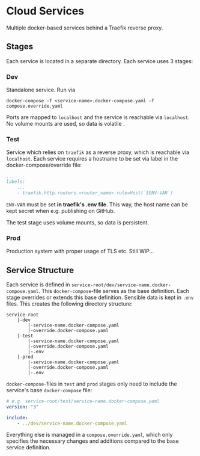 # Cloud Services

Multiple docker-based services behind a Traefik reverse proxy.

## Stages

Each service is located in a separate directory. Each service uses 3 stages:

### Dev

Standalone service. Run via 

```shell
docker-compose -f <service-name>.docker-compose.yaml -f compose.override.yaml
```

Ports are mapped to `localhost` and the service is reachable via `localhost`. No volume mounts are used, so data is volatile .

### Test

Service which relies on `traefik` as a reverse proxy, which is reachable via `localhost`. Each service requires a hostname to be set via label in the docker-compose/override file:

```yaml
...
labels:
    ...
    - traefik.http.routers.<router_name>.rule=Host(`$ENV-VAR`)
```

`ENV-VAR` must be set **in traefik's .env file**. This way, the host name can be kept secret when e.g. publishing on GitHub.

The test stage uses volume mounts, so data is persistent.

### Prod

Production system with proper usage of TLS etc. Still WIP...

## Service Structure

Each service is defined in `service-root/dev/service-name.docker-compose.yaml`. This `docker-compose`-file serves as the base definition. Each stage overrides or extends this base definition. Sensible data is kept in `.env` files. This creates the following directory structure:

```shell
service-root
    |-dev
        |-service-name.docker-compose.yaml
        |-override.docker-compose.yaml
    |-test
        |-service-name.docker-compose.yaml
        |-override.docker-compose.yaml
        |-.env
    |-prod
        |-service-name.docker-compose.yaml
        |-override.docker-compose.yaml
        |-.env
```

`docker-compose`-files in `test` and `prod` stages only need to include the service's base `docker-compose` file:

```yaml
# e.g. service-root/test/service-name.docker-compose.yaml
version: "3"

include:
    - ../dev/service-name.docker-compose.yaml
```

Everything else is managed in a `compose.override.yaml`, which only specifies the necessary changes and additions compared to the base service definition.